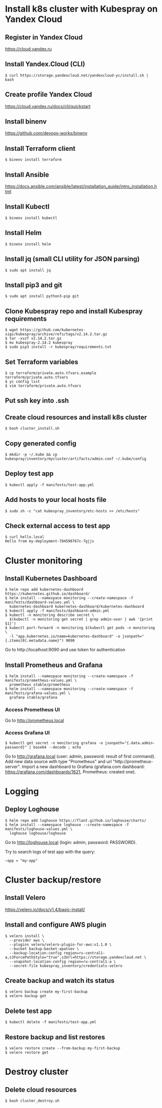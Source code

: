 # Install k8s cluster with Kubespray on Yandex Cloud

## Register in Yandex Cloud

https://cloud.yandex.ru

## Install Yandex.Cloud (CLI) 
```
$ curl https://storage.yandexcloud.net/yandexcloud-yc/install.sh | bash
```

## Create profile Yandex Cloud

https://cloud.yandex.ru/docs/cli/quickstart

## Install binenv

https://github.com/devops-works/binenv

## Install Terraform client 

```
$ binenv install terraform
```

## Install Ansible

https://docs.ansible.com/ansible/latest/installation_guide/intro_installation.html

## Install Kubectl

```
$ binenv install kubectl
```

## Install Helm

```
$ binenv install helm
```

## Install jq (small CLI utility for JSON parsing)

```
$ sudo apt install jq
```

## Install pip3 and git
```
$ sudo apt install python3-pip git
```

## Clone Kubespray repo and install Kubespray requirements
```
$ wget https://github.com/kubernetes-sigs/kubespray/archive/refs/tags/v2.14.2.tar.gz
$ tar -xvzf v2.14.2.tar.gz
$ mv kubespray-2.14.2 kubespray
$ sudo pip3 install -r kubespray/requirements.txt
```

## Set Terraform variables
```
$ cp terraform/private.auto.tfvars.example terraform/private.auto.tfvars
$ yc config list
$ vim terraform/private.auto.tfvars
```

## Put ssh key into .ssh

## Create cloud resources and install k8s cluster
```
$ bash cluster_install.sh
```

## Copy generated config
```
$ mkdir -p ~/.kube && cp kubespray/inventory/mycluster/artifacts/admin.conf ~/.kube/config
```

## Deploy test app
```
$ kubectl apply -f manifests/test-app.yml
```

## Add hosts to your local hosts file
```
$ sudo sh -c "cat kubespray_inventory/etc-hosts >> /etc/hosts"
```

## Check external access to test app
```
$ curl hello.local
Hello from my-deployment-784598767c-7gjjs
```

# Cluster monitoring

## Install Kubernetes Dashboard
```
$ helm repo add kubernetes-dashboard https://kubernetes.github.io/dashboard/
$ helm install --namespace monitoring --create-namespace -f manifests/dashboard-values.yml \
  kubernetes-dashboard kubernetes-dashboard/kubernetes-dashboard
$ kubectl apply -f manifests/dashboard-admin.yml
$ kubectl -n monitoring describe secret \
  $(kubectl -n monitoring get secret | grep admin-user | awk '{print $1}')
$ kubectl port-forward -n monitoring $(kubectl get pods -n monitoring \
  -l "app.kubernetes.io/name=kubernetes-dashboard" -o jsonpath="{.items[0].metadata.name}") 9090
```
Go to http://localhost:9090 and use token for authentication

## Install Prometheus and Grafana
```
$ helm install --namespace monitoring --create-namespace -f manifests/prometheus-values.yml \
  prometheus stable/prometheus
$ helm install --namespace monitoring --create-namespace -f manifests/grafana-values.yml \
  grafana stable/grafana
```

### Access Prometheus UI

Go to http://prometheus.local

### Access Grafana UI
```
$ kubectl get secret -n monitoring grafana -o jsonpath="{.data.admin-password}" | base64 --decode ; echo
```

Go to http://grafana.local (user: admin, password: result of first command).
Add new data source with type "Prometheus" and url "http://prometheus-server".
Import a new dashboard to Grafana (grafana.com dashboard: https://grafana.com/dashboards/1621, Prometheus: created one).

# Logging

## Deploy Loghouse
```
$ helm repo add loghouse https://flant.github.io/loghouse/charts/
$ helm install --namespace loghouse --create-namespace -f manifests/loghouse-values.yml \
  loghouse loghouse/loghouse
```
Go to http://loghouse.local (login: admin, password: PASSWORD).

Try to search logs of test app with the query:
```
~app = "my-app"
```

# Cluster backup/restore

## Install Velero

https://velero.io/docs/v1.4/basic-install/

## Install and configure AWS plugin
```
$ velero install \
  --provider aws \
  --plugins velero/velero-plugin-for-aws:v1.1.0 \
  --bucket backup-backet-apatsev \
  --backup-location-config region=ru-central1-a,s3ForcePathStyle="true",s3Url=https://storage.yandexcloud.net \
  --snapshot-location-config region=ru-central1-a \
  --secret-file kubespray_inventory/credentials-velero
```

## Create backup and watch its status
```
$ velero backup create my-first-backup
$ velero backup get
```

## Delete test app
```
$ kubectl delete -f manifests/test-app.yml
```

## Restore backup and list restores
```
$ velero restore create --from-backup my-first-backup
$ velero restore get
```

# Destroy cluster

## Delete cloud resources
```
$ bash cluster_destroy.sh
```
